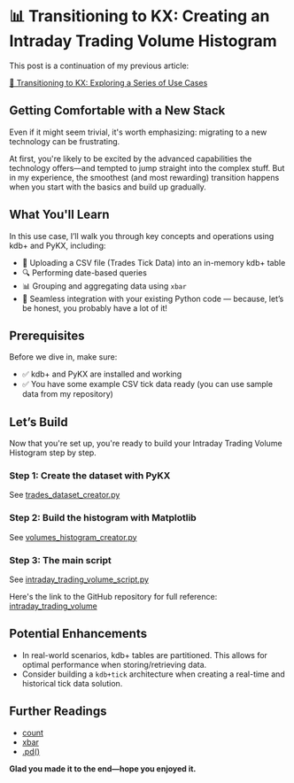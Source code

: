 # 📊 Transitioning to KX: Creating an Intraday Trading Volume Histogram

This post is a continuation of my previous article: 

[🚀 Transitioning to KX: Exploring a Series of Use Cases](https://www.linkedin.com/pulse/transitioning-kx-products-exploring-series-use-cases-fabio-gaiera-rfi2f)

## Getting Comfortable with a New Stack

Even if it might seem trivial, it's worth emphasizing: migrating to a new technology can be frustrating.

At first, you're likely to be excited by the advanced capabilities the technology offers—and tempted to jump straight
into the complex stuff. But in my experience, the smoothest (and most rewarding) transition happens when you start with
the basics and build up gradually.

## What You'll Learn

In this use case, I’ll walk you through key concepts and operations using kdb+ and PyKX, including:

- 📂 Uploading a CSV file (Trades Tick Data) into an in-memory kdb+ table
- 🔍 Performing date-based queries
- 📊 Grouping and aggregating data using `xbar`
- 🐍 Seamless integration with your existing Python code — because, let’s be honest, you probably have a lot of it!

## Prerequisites

Before we dive in, make sure:

- ✅ kdb+ and PyKX are installed and working
- ✅ You have some example CSV tick data ready (you can use sample data from my repository)


## Let’s Build

Now that you're set up, you're ready to build your Intraday Trading Volume Histogram step by step.

### Step 1: Create the dataset with PyKX

See [trades_dataset_creator.py](https://github.com/fabiogaiera/transitioning-to-kx/blob/master/intraday_trading_volume/trades_dataset_creator.py)

### Step 2: Build the histogram with Matplotlib

See [volumes_histogram_creator.py](https://github.com/fabiogaiera/transitioning-to-kx/blob/master/intraday_trading_volume/volumes_histogram_creator.py)

### Step 3: The main script

See [intraday_trading_volume_script.py](https://github.com/fabiogaiera/transitioning-to-kx/blob/master/intraday_trading_volume/intraday_trading_volume_script.py)

Here's the link to the GitHub repository for full reference: [intraday_trading_volume](https://github.com/fabiogaiera/transitioning-to-kx/tree/master/intraday_trading_volume)


## Potential Enhancements

- In real-world scenarios, kdb+ tables are partitioned. This allows for optimal performance when storing/retrieving
  data.
- Consider building a `kdb+tick` architecture when creating a real-time and historical tick data solution.


## Further Readings

- [count](https://code.kx.com/pykx/3.1/api/pykx-execution/q.html#count)
- [xbar](https://code.kx.com/pykx/3.1/api/pykx-q-data/wrappers.html#pykx.wrappers.Table.xbar)
- [.pd()](https://code.kx.com/pykx/3.1/api/pykx-q-data/wrappers.html)

**Glad you made it to the end—hope you enjoyed it.**
